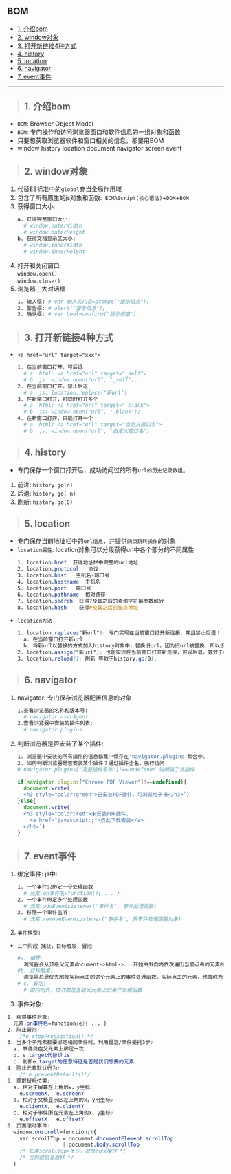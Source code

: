## BOM
- [1. 介绍bom](#1)
- [2. window对象](#2)
- [3. 打开新链接4种方式](#3)
- [4. history](#4)
- [5. location](#5)
- [6. navigator](#6)
- [7. event事件](#7)
--------
><h2 id='1'>1. 介绍bom</h2>
- `BOM`: Browser Object Model
- `BOM`: 专门操作和访问浏览器窗口和软件信息的一组对象和函数
- 只要想获取浏览器软件和窗口相关的信息，都要用BOM
- window  history  location  document  navigator  screen  event
><h2 id='2'>2. window对象</h2>
1. 代替ES标准中的`global`充当全局作用域
2. 包含了所有原生的js对象和函数:` ECMAScript(核心语法)`+`DOM`+`BOM`
3. 获得窗口大小: 
    ```bash
    a. 获得完整窗口大小: 
      # window.outerWidth
      # window.outerHeight
    b. 获得文档显示区大小: 
      # window.innerWidth
      # window.innerHeight
    ```
4. 打开和关闭窗口:   
	`window.open()`  
  `window.close()`
5. 浏览器三大对话框
    ```bash
    1. 输入框: # var 输入的内容=prompt("提示信息");
    2. 警告框: # alert("警告信息");
    3. 确认框: # var bool=confirm("提示信息")
    ```
><h2 id='3'>3. 打开新链接4种方式</h2>
- `<a href="url" target="xxx">`
  ```bash
  1. 在当前窗口打开，可后退
    # a. html: <a href="url" target="_self">
    # b. js: window.open("url", "_self");
  2. 在当前窗口打开，禁止后退
    # a. js: location.replace("新url")
  3. 在新窗口打开，可同时打开多个
    # a. html: <a href="url" target="_blank">
    # b. js: window.open("url", "_blank");
  4. 在新窗口打开，只能打开一个
    # a. html: <a href="url" target="自定义窗口名">
    # b. js: window.open("url", "自定义窗口名")
  ```
><h2 id='4'>4. history</h2>
- 专门保存一个窗口打开后，成功访问过的所有`url的历史记录数组`。
1. 前进: `history.go(n)`
2. 后退: `history.go(-n)`
3. 刷新: `history.go(0)`
><h2 id='5'>5. location</h2>
- 专门保存当前地址栏中的`url信息`，并提供`网页跳转操作`的对象
- `location属性`: location对象可以分段获得url中各个部分的不同属性
  ```css
  1. location.href  获得地址栏中完整的url地址
  2. location.protocol   协议
  3. location.host   主机名+端口号
  4. location.hostname  主机名
  5. location.port   端口号
  6. location.pathname  相对路径
  7. location.search  获得?及其之后的查询字符串参数部分
  8. location.hash    获得#及其之后的锚点地址
  ```
- `location方法`
  ```css
  1. location.replace("新url"): 专门实现在当前窗口打开新连接，并且禁止后退！
    a. 在当前窗口打开新url
    b. 将新url以替换的方式加入history对象中，替换旧url。因为旧url被替换，所以没有后退的余地了！
  2. location.assign("新url"): 也能实现在当前窗口打开新连接，可以后退。等效于window.open("新url","_self");
  3. location.reload(): 刷新 等效于history.go(0);
  ```
><h2 id='6'>6. navigator</h2>
1. navigator: 专门保存浏览器配置信息的对象
    ```bash
    1.查看浏览器的名称和版本号: 
      # navigator.userAgent
    2.查看浏览器中安装的插件列表: 
      # navigator.plugins
    ```
2. 判断浏览器是否安装了某个插件:
    ```bash
    1. 浏览器中安装的所有插件的信息都集中保存在'navigator.plugins'集合中。
    2. 如何判断浏览器是否安装某个插件？通过插件全名，强行访问
    # navigator.plugins["完整插件名称"]!==undefined 说明装了该插件
    ```
    ```javascript
    if(navigator.plugins["Chrome PDF Viewer"]!==undefined){
      document.write(`
      <h3 style="color:green">已安装PDF插件，可浏览电子书</h3>`)
    }else{
      document.write(`
      <h3 style="color:red">未安装PDF插件，
        <a href="javascript:;">点此下载安装</a>
      </h3>`)
    }
    ```
><h2 id='7'>7. event事件</h2>
1. 绑定事件: js中: 
    ```bash
    1. 一个事件只绑定一个处理函数
      # 元素.on事件名=function(){ ... }
    2. 一个事件绑定多个处理函数
      # 元素.addEventListener("事件名", 事件处理函数)
    3. 移除一个事件监听: 
      # 元素.removeEventListener("事件名", 原事件处理函数对象)
    ```
2. `事件模型:` 
- `三个阶段 捕获，目标触发，冒泡`
  ```bash
  #a. 捕获: 
    浏览器会从顶级父元素document->html->...开始由外向内依次遍历当前点击的元素的各级父元素。在遍历过程中，记录哪些父元素上绑定了相同的事件处理函数。'只记录不执行'
  #b. 目标触发: 
    浏览器总是优先触发实际点击的这个元素上的事件处理函数。实际点击的元素，也被称为"目标元素"(e.target)
  # c. 冒泡: 
    # 由内向外，依次触发各级父元素上的事件处理函数
  ```
3. 事件对象: 
```css
1. 获得事件对象: 
  元素.on事件名=function(e){ ... }
2. 阻止冒泡:  
    /*e.stopPropagation() */
3. 当多个子元素都要绑定相同事件时，利用冒泡/事件委托3步: 
  a. 事件只在父元素上绑定一次
  b. e.target代替this
  c. 判断e.target的任意特征是否是我们想要的元素
4. 阻止元素默认行为: 
    /* e.preventDefault()*/
5. 获取鼠标位置: 
  a. 相对于屏幕左上角的x，y坐标: 
    e.screenX,  e.screenY
  b. 相对于文档显示区左上角的x，y用坐标:  
    e.clientX,  e.clientY
  c. 相对于事件所在元素左上角的x，y坐标: 
    e.offsetX   e.offsetY
6. 页面滚动事件: 
  window.onscroll=function(){
    var scrollTop = document.documentElement.scrollTop
                  ||document.body.scrollTop
    /* 如果scrollTop>多少，就执行xx操作 */
    /* 否则就恢复原样 */
  }
```